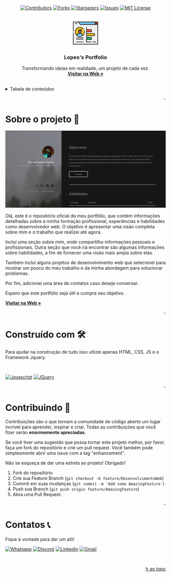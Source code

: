 <!-- Improved compatibility of back to top link -->
<a name="top"></a>

<!-- Shields
- I'm using markdown "reference style" links for readability.
- Reference links are enclosed in brackets [ ] instead of parentheses ( ).
- See the bottom of this document for the declaration of the reference variables
- for contributors-url, forks-url, etc. This is an optional, concise syntax you may use.
- https://www.markdownguide.org/basic-syntax/#reference-style-links
-->

<div align=center>

[![Contributors][contributors-shield]][contributors-url]
[![Forks][forks-shield]][forks-url]
[![Stargazers][stars-shield]][stars-url]
[![Issues][issues-shield]][issues-url]
[![MIT License][license-shield]][license-url]

</div>

<!-- Header our Readme -->
<br />
<div align="center">
  <a href="https://github.com/LopesLs/DesenvolvimentoWeb/Projeto15-(Portfolio)">
    <img src="../Images/portfolioLogo.png" alt="Logo" width="80" height="80">
  </a>

  <h3 align="center">Lopes's Portfolio</h3>

  <p align="center">
    Transformando ideias em realidade, um projeto de cada vez.
    <br />
    <a href="https://lopesls.github.io/DesenvolvimentoWeb/Projeto15-(Portfolio)/index.html"><strong>Visitar na Web »</strong></a>
  </p>
  <br>
</div>

<!-- Table of contents -->
<details>
  <summary>Tabela de conteúdos </summary>

- [Sobre o projeto 📝](#sobre-o-projeto-)
- [Construído com 🛠️](#construído-com-️)
- [Contribuindo 🤝️](#contribuindo-️)
- [Contatos 📞](#contatos-)

</details>

<p align="right" name="blankline">-</p>

<!-- ABOUT THE PROJECT -->
# Sobre o projeto 📝

![[Screenshot of portfolio]](assets/images/portfolio.png)

Olá, este é o repositório oficial do meu portfólio, que contém informações detalhadas sobre a minha formação profissional, experiências e habilidades
como desenvolvedor web.
O objetivo é apresentar uma visão completa sobre mim e o trabalho que realizei até agora.

Incluí uma seção sobre mim, onde compartilho informações pessoais e profissionais. Outra seção que você irá encontrar são algumas informações sobre habilidades,
a fim de fornecer uma visão mais ampla sobre elas.

Também incluí alguns projetos de desenvolvimento web que selecionei para mostrar um pouco do meu trabalho e da minha abordagem para solucionar problemas.

Por fim, adicionei uma área de contatos caso deseje conversar.

Espero que este portfólio seja útil e cumpra seu objetivo.

[**Visitar na Web »**](https://lopesls.github.io/DesenvolvimentoWeb/Projeto15-(Portfolio)/index.html)

<p align="right" name="blankline">-</p>

<!-- Build with -->
# Construído com 🛠️

Para ajudar na construção de tudo isso utlizei apenas HTML, CSS, JS e o Framework Jquery.

<br>

[![Javascript][Javascript-shield]][Javascript-url]
[![JQuery][JQuery.com]][JQuery-url]

<p align="right" name="blankline">-</p>

<!-- Contruibuing -->
# Contribuindo 🤝️

Contribuições são o que tornam a comunidade de código aberto um lugar incrível para aprender, inspirar e criar. Todas as contribuições que você fizer serão
**enormemente apreciadas**.

Se você tiver uma sugestão que possa tornar este projeto melhor, por favor, faça um fork do repositório e crie um pull request. Você também pode simplesmente
abrir uma issue com a tag "enhancement".

Não se esqueça de dar uma estrela ao projeto! Obrigado!

1. Fork do repositório
2. Crie sua Feature Branch (`git checkout -b feature/DesenvolvimentoWeb`)
3. Commit em suas mudanças (`git commit -m 'Add some AmazingFeature'`)
4. Push sua Branch (`git push origin feature/AmazingFeature`)
5. Abra uma Pull Request.

<p align="right" name="blankline">-</p>

<!-- Contacts -->
<!-- Contact -->
# Contatos 📞

Fique à vontade para dar um alô!

[![Whatsapp][whatsapp-shield]][whatsapp-url]
[![Discord][discord-shield]][discord-url]
[![LinkedIn][linkedin-shield]][linkedin-url]
[![Gmail][gmail-shield]][gmail-url]

<br>

<p align=right><a href="#top">Ir ao topo</a></p>

<!-- Markdown links and images -->
<!-- https://www.markdownguide.org/basic-syntax/#reference-style-links -->

<!-- Top References -->
[contributors-shield]: https://img.shields.io/github/contributors/LopesLs/DesenvolvimentoWeb.svg?style=for-the-badge
[contributors-url]: https://github.com/LopesLs/DesenvolvimentoWeb/graphs/contributors
[forks-shield]: https://img.shields.io/github/forks/LopesLs/DesenvolvimentoWeb.svg?style=for-the-badge
[forks-url]: https://github.com/LopesLs/DesenvolvimentoWeb/network/members
[stars-shield]: https://img.shields.io/github/stars/LopesLs/DesenvolvimentoWeb.svg?style=for-the-badge
[stars-url]: https://github.com/LopesLs/DesenvolvimentoWeb/stargazers
[issues-shield]: https://img.shields.io/github/issues/LopesLs/DesenvolvimentoWeb.svg?style=for-the-badge
[issues-url]: https://github.com/LopesLs/DesenvolvimentoWeb/issues
[license-shield]: https://img.shields.io/github/license/LopesLs/DesenvolvimentoWeb.svg?style=for-the-badge
[license-url]: https://github.com/LopesLs/DesenvolvimentoWeb/blob/master/LICENSE.txt

<!-- Tools References -->
[Javascript-shield]: https://img.shields.io/badge/Javascript-35495E?style=for-the-badge&logo=Javascript&logoColor=FFFF00
[Javascript-url]: https://developer.mozilla.org/pt-BR/docs/Web/JavaScript
[JQuery.com]: https://img.shields.io/badge/jQuery-35495E?style=for-the-badge&logo=jquery&logoColor=white
[JQuery-url]: https://jquery.com

<!-- Footer References -->
[whatsapp-shield]: https://img.shields.io/badge/-Whatsapp-black.svg?style=for-the-badge&logo=whatsapp&colorB=555
[whatsapp-url]: https://wa.me/558393636048
[linkedin-shield]: https://img.shields.io/badge/-LinkedIn-black.svg?style=for-the-badge&logo=linkedin&colorB=555
[linkedin-url]: https://www.linkedin.com/in/dev-carlos-lopes/
[discord-shield]: https://img.shields.io/badge/-Discord-black.svg?style=for-the-badge&logo=discord&colorB=555
[discord-url]: https://discord.com/users/471767983014805504
[gmail-shield]: https://img.shields.io/badge/-gmail-black.svg?style=for-the-badge&logo=gmail&colorB=555
[gmail-url]: mailto:lopes.carlos.host@gmail.com